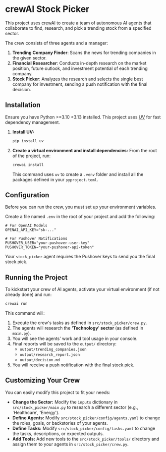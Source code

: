 # crewAI Stock Picker

This project uses [crewAI](https://crewai.com) to create a team of autonomous AI agents that collaborate to find, research, and pick a trending stock from a specified sector.

The crew consists of three agents and a manager:
1.  **Trending Company Finder**: Scans the news for trending companies in the given sector.
2.  **Financial Researcher**: Conducts in-depth research on the market position, future outlook, and investment potential of each trending company.
3.  **Stock Picker**: Analyzes the research and selects the single best company for investment, sending a push notification with the final decision.

## Installation

Ensure you have Python >=3.10 <3.13 installed. This project uses [UV](https://docs.astral.sh/uv/) for fast dependency management.

1.  **Install UV:**
    ```bash
    pip install uv
    ```

2.  **Create a virtual environment and install dependencies:**
    From the root of the project, run:
    ```bash
    crewai install
    ```
    This command uses `uv` to create a `.venv` folder and install all the packages defined in your `pyproject.toml`.

## Configuration

Before you can run the crew, you must set up your environment variables.

Create a file named `.env` in the root of your project and add the following:

```env
# For OpenAI Models
OPENAI_API_KEY="sk-..."

# For Pushover Notifications
PUSHOVER_USER="your-pushover-user-key"
PUSHOVER_TOKEN="your-pushover-api-token"
````

Your `stock_picker` agent requires the Pushover keys to send you the final stock pick.

## Running the Project

To kickstart your crew of AI agents, activate your virtual environment (if not already done) and run:

```bash
crewai run
```

This command will:

1.  Execute the crew's tasks as defined in `src/stock_picker/crew.py`.
2.  The agents will research the **'Technology' sector** (as defined in `main.py`).
3.  You will see the agents' work and tool usage in your console.
4.  Final reports will be saved to the `output/` directory:
      * `output/trending_companies.json`
      * `output/research_report.json`
      * `output/decision.md`
5.  You will receive a push notification with the final stock pick.

## Customizing Your Crew

You can easily modify this project to fit your needs:

  * **Change the Sector:** Modify the `inputs` dictionary in `src/stock_picker/main.py` to research a different sector (e.g., 'Healthcare', 'Energy').
  * **Define Agents:** Modify `src/stock_picker/config/agents.yaml` to change the roles, goals, or backstories of your agents.
  * **Define Tasks:** Modify `src/stock_picker/config/tasks.yaml` to change the tasks, descriptions, or expected outputs.
  * **Add Tools:** Add new tools to the `src/stock_picker/tools/` directory and assign them to your agents in `src/stock_picker/crew.py`.